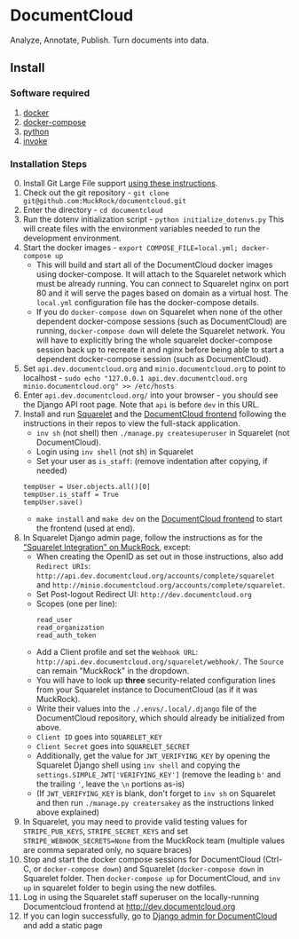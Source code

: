 # DocumentCloud

Analyze, Annotate, Publish. Turn documents into data.

## Install

### Software required

1. [docker][docker-install]
2. [docker-compose][docker-compose-install]
3. [python][python-install]
4. [invoke][invoke-install]

### Installation Steps

0. Install Git Large File support [using these instructions](https://docs.github.com/en/repositories/working-with-files/managing-large-files/installing-git-large-file-storage).
1. Check out the git repository - `git clone git@github.com:MuckRock/documentcloud.git`
2. Enter the directory - `cd documentcloud`
3. Run the dotenv initialization script - `python initialize_dotenvs.py`
   This will create files with the environment variables needed to run the development environment.
4. Start the docker images - `export COMPOSE_FILE=local.yml; docker-compose up`
    -   This will build and start all of the DocumentCloud docker images using docker-compose. It will attach to the Squarelet network which must be already running. You can connect to Squarelet nginx on port 80 and it will serve the pages based on domain as a virtual host. The `local.yml` configuration file has the docker-compose details.
    - If you do `docker-compose down` on Squarelet when none of the other dependent docker-compose sessions (such as DocumentCloud) are running, `docker-compose down` will delete the Squarelet network. You will have to explicitly bring the whole squarelet docker-compose session back up to recreate it and nginx before being able to start a dependent docker-compose session (such as DocumentCloud).
5. Set `api.dev.documentcloud.org` and `minio.documentcloud.org` to point to localhost - `sudo echo "127.0.0.1 api.dev.documentcloud.org minio.documentcloud.org" >> /etc/hosts`
6. Enter `api.dev.documentcloud.org/` into your browser - you should see the Django API root page. Note that `api` is before `dev` in this URL.
7. Install and run [Squarelet](https://github.com/muckrock/squarelet) and the [DocumentCloud frontend](https://github.com/muckrock/documentcloud-frontend) following the instructions in their repos to view the full-stack application. 
    - `inv sh` (not shell) then `./manage.py createsuperuser` in Squarelet (not DocumentCloud).
    - Login using `inv shell` (not sh) in Squarelet
    - Set your user as `is_staff`: (remove indentation after copying, if needed)
   ```
   tempUser = User.objects.all()[0]
   tempUser.is_staff = True
   tempUser.save()
   ```
   - `make install` and `make dev` on the [DocumentCloud frontend](https://github.com/muckrock/documentcloud-frontend) to start the frontend (used at end).
8. In Squarelet Django admin page, follow the instructions as for the ["Squarelet Integration" on MuckRock](https://github.com/muckrock/muckrock/#squarelet-integration), except:
   - When creating the OpenID as set out in those instructions, also add `Redirect URIs`: `http://api.dev.documentcloud.org/accounts/complete/squarelet` and `http://minio.documentcloud.org/accounts/complete/squarelet`. 
   - Set Post-logout Redirect UI: `http://dev.documentcloud.org`
   - Scopes (one per line): 
      ```
      read_user
      read_organization
      read_auth_token
      ```
   - Add a Client profile and set the `Webhook URL`: `http://api.dev.documentcloud.org/squarelet/webhook/`. The `Source` can remain "MuckRock" in the dropdown.
   - You will have to look up **three** security-related configuration lines from your Squarelet instance to DocumentCloud (as if it was MuckRock). 
   - Write their values into the `./.envs/.local/.django` file of the DocumentCloud repository, which should already be initialized from above.
   - `Client ID` goes into `SQUARELET_KEY`
   - `Client Secret` goes into `SQUARELET_SECRET`
   - Additionally, get the value for `JWT_VERIFYING_KEY` by opening the Squarelet Django shell using `inv shell` and copying the `settings.SIMPLE_JWT['VERIFYING_KEY']` (remove the leading `b'` and the trailing `'`, leave the `\n` portions as-is)
   - (If `JWT_VERIFYING_KEY` is blank, don't forget to `inv sh` on Squarelet and then run `./manage.py creatersakey` as the instructions linked above explained)
9. In Squarelet, you may need to provide valid testing values for `STRIPE_PUB_KEYS`, `STRIPE_SECRET_KEYS` and set `STRIPE_WEBHOOK_SECRETS=None` from the MuckRock team (multiple values are comma separated only, no square braces)
10. Stop and start the docker compose sessions for DocumentCloud (Ctrl-C, or `docker-compose down`) and Squarelet (`docker-compose down` in Squarelet folder. Then `docker-compose up` for DocumentCloud, and `inv up` in squarelet folder to begin using the new dotfiles.
11. Log in using the Squarelet staff superuser on the locally-running Documentcloud frontend at http://dev.documentcloud.org
12. If you can login successfully, go to [Django admin for DocumentCloud](http://dev.api.documentcloud.org/admin) and add a static page


[docker-install]: https://docs.docker.com/install/
[docker-compose-install]: https://docs.docker.com/compose/install/
[invoke-install]: http://www.pyinvoke.org/installing.html
[python-install]: https://www.python.org/downloads/
